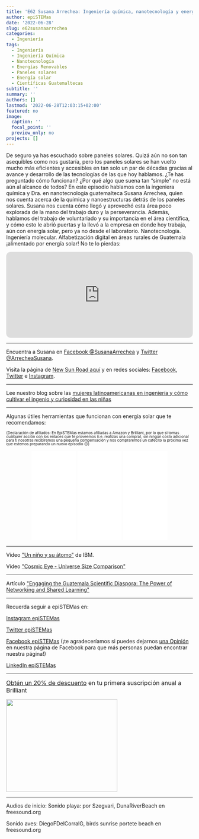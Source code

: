 ```yaml
---
title: 'E62 Susana Arrechea: Ingeniería química, nanotecnología y energías renovables'
author: epiSTEMas
date: '2022-06-28'
slug: e62susanaarrechea
categories:
  - Ingeniería
tags:
  - Ingeniería
  - Ingeniería Química
  - Nanotecnología
  - Energías Renovables
  - Paneles solares
  - Energía solar
  - Científicas Guatemaltecas
subtitle: ''
summary: ''
authors: []
lastmod: '2022-06-28T12:03:15+02:00'
featured: no
image:
  caption: ''
  focal_point: ''
  preview_only: no
projects: []
---
```



De seguro ya has escuchado sobre paneles solares. Quizá aún no son tan asequibles como nos gustaría, pero los paneles solares se han vuelto mucho más eficientes y accesibles en tan solo un par de décadas gracias al avance y desarrollo de las tecnologías de las que hoy hablamos. ¿Te has preguntado cómo funcionan? ¿Por qué algo que suena tan “simple” no está aún al alcance de todos? En este episodio hablamos con la ingeniera química y Dra. en nanotecnología guatemalteca Susana Arrechea, quien nos cuenta acerca de la química y nanoestructuras detrás de los paneles solares. Susana nos cuenta cómo llegó y aprovechó esta área poco explorada de la mano del trabajo duro y la perseverancia. Además, hablamos del trabajo de voluntariado y su importancia en el área científica, y cómo esto le abrió puertas y la llevó a la empresa en donde hoy trabaja, aún con energía solar, pero ya no desde el laboratorio. Nanotecnología. Ingeniería molecular. Alfabetización digital en áreas rurales de Guatemala ¡alimentado por energía solar! No te lo pierdas:

<iframe style="border-radius:12px" src="https://open.spotify.com/embed/episode/03NoH1dzhhVLavp3PIC7u0?utm_source=generator&theme=0" width="100%" height="232" frameBorder="0" allowfullscreen="" allow="autoplay; clipboard-write; encrypted-media; fullscreen; picture-in-picture"></iframe>



- - - - -


Encuentra a Susana en [Facebook @SusanaArrechea](https://www.facebook.com/susanaarrechea) y [Twitter @ArrecheaSusana](https://twitter.com/ArrecheaSusana).  


Visita la página de [New Sun Road aquí](https://newsunroad.com/projects/) y en redes sociales: [Facebook](https://www.facebook.com/NewSunRoadGuatemala), [Twitter](https://twitter.com/NewSunRoad) e [Instagram](https://www.instagram.com/newsunroadguatemala/).

- - - - -

Lee nuestro blog sobre las [mujeres latinoamericanas en ingeniería y cómo cultivar el ingenio y curiosidad en las niñas](https://www.epistemas.com/post/las-ingenieras-latinoamericanas-hoy-y-manana-230622/)


- - - - -

Algunas útiles herramientas que funcionan con energía solar que te recomendamos: 

<font size = 1.5> <p style = "line-height:1"> 
(Declaración de afiliados: En EpiSTEMas estamos afiliadas a Amazon y Brilliant, por lo que si tomas cualquier acción con los enlaces que te proveemos (i.e. realizas una compra), sin ningún costo adicional para tí nosotras recibiremos una pequeña compensación y nos compraremos un cafecito la próxima vez que estemos preparando un nuevo episodio 😉) 
</font> </p>


<center>

<iframe sandbox="allow-popups allow-scripts allow-modals allow-forms allow-same-origin" style="width:120px;height:240px;" marginwidth="0" marginheight="0" scrolling="no" frameborder="0" src="//ws-na.amazon-adsystem.com/widgets/q?ServiceVersion=20070822&OneJS=1&Operation=GetAdHtml&MarketPlace=US&source=ss&ref=as_ss_li_til&ad_type=product_link&tracking_id=braeunerd04-20&language=en_US&marketplace=amazon&region=US&placement=B08YRMDQDY&asins=B08YRMDQDY&linkId=d0eba3624b7eca112fb7bda2ee293a42&show_border=true&link_opens_in_new_window=true"></iframe>

<iframe sandbox="allow-popups allow-scripts allow-modals allow-forms allow-same-origin" style="width:120px;height:240px;" marginwidth="0" marginheight="0" scrolling="no" frameborder="0" src="//ws-na.amazon-adsystem.com/widgets/q?ServiceVersion=20070822&OneJS=1&Operation=GetAdHtml&MarketPlace=US&source=ss&ref=as_ss_li_til&ad_type=product_link&tracking_id=braeunerd04-20&language=en_US&marketplace=amazon&region=US&placement=B09BF8J9HL&asins=B09BF8J9HL&linkId=9420381b8270ceca162f2b2954d9e165&show_border=true&link_opens_in_new_window=true"></iframe>

<iframe sandbox="allow-popups allow-scripts allow-modals allow-forms allow-same-origin" style="width:120px;height:240px;" marginwidth="0" marginheight="0" scrolling="no" frameborder="0" src="//ws-na.amazon-adsystem.com/widgets/q?ServiceVersion=20070822&OneJS=1&Operation=GetAdHtml&MarketPlace=US&source=ss&ref=as_ss_li_til&ad_type=product_link&tracking_id=braeunerd04-20&language=en_US&marketplace=amazon&region=US&placement=B08WCKFYXL&asins=B08WCKFYXL&linkId=e9d9f6d23d87a5128ffcab529cde1624&show_border=true&link_opens_in_new_window=true"></iframe>


</center>

- - - - -


Vídeo ["Un niño y su átomo"](https://www.youtube.com/watch?v=dLr4rt4HaGA) de IBM.  



Vídeo ["Cosmic Eye - Universe Size Comparison"](https://youtu.be/8Are9dDbW24)

- - - - -

Artículo ["Engaging the Guatemala Scientific Diaspora: The Power of Networking and Shared Learning"](https://bit.ly/3HZnvE3)


- - - - -


Recuerda seguir a epiSTEMas en:

[Instagram epiSTEMas](https://www.instagram.com/epistemas/)  

[Twitter epiSTEMas](https://twitter.com/epiSTEMas_Pod)

[Facebook epiSTEMas](https://www.facebook.com/epiSTEMasPod) (¡te agradeceríamos si puedes dejarnos [una Opinión](https://www.facebook.com/epiSTEMasPod/reviews/) en nuestra página de Facebook para que más personas puedan encontrar nuestra página!)

[LinkedIn epiSTEMas](https://www.linkedin.com/company/epistemas-podcast/)



- - - - -

<font size="3"> 

[Obtén un 20% de descuento](https://brilliant.sjv.io/c/2994553/1003358/12858?subId1=EpiSTEMas&u=http%3A%2F%2Fbrilliant.org%2Fimpactnetwork%2F) en tu primera suscripción anual a Brilliant </font>


<a href="https://brilliant.sjv.io/c/2994553/1003364/12858?subId1=epiSTEMas&u=http%3A%2F%2Fbrilliant.org%2Fimpactnetwork%2F%3Firclickid%3D%7Bclickid%7D%26utm_medium%3Daffiliates%26utm_campaign%3D%7Birpid%7D%26utm_source%3D%7Bmp_value1%7D%26utm_content%3D%7Btimestamp%7D_%7Biradtype%7D_%7Biradname%7D%26utm_term%3D%7Bmp_value2%7D" target="_top" id="1003364"><img src="//a.impactradius-go.com/display-ad/12858-1003364" border="0" alt="" width="300" height="250"/></a><img height="0" width="0" src="https://imp.pxf.io/i/2994553/1003364/12858?subId1=epiSTEMas" style="position:absolute;visibility:hidden;" border="1" />

- - - - -

Audios de inicio: 
Sonido playa: por Szegvari, DunaRiverBeach en freesound.org

Sonido aves: DiegoFDelCorralG, birds sunrise portete beach en freesound.org